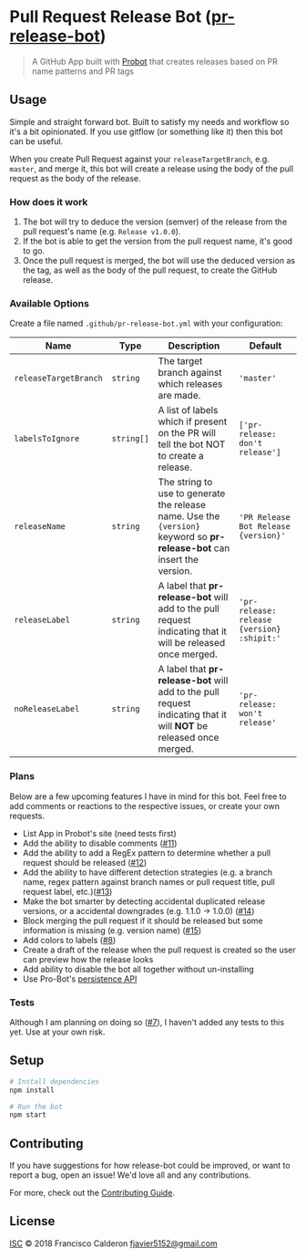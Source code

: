 # Pull Request Release Bot ([pr-release-bot](https://github.com/apps/pr-release-bot))

> A GitHub App built with [Probot](https://github.com/probot/probot) that creates releases based on PR name patterns and PR tags

## Usage

Simple and straight forward bot. Built to satisfy my needs and workflow so it's a bit opinionated. If you use gitflow (or something like it)
then this bot can be useful.

When you create Pull Request against your `releaseTargetBranch`, e.g. `master`, and merge it, this bot will create a release using the body of the pull request as the body of the release.

### How does it work

1. The bot will try to deduce the version (semver) of the release from the pull request's name (e.g. `Release v1.0.0`).
2. If the bot is able to get the version from the pull request name, it's good to go.
3. Once the pull request is merged, the bot will use the deduced version as the tag, as well as the body of the pull request, to create the GitHub release. 

### Available Options

Create a file named `.github/pr-release-bot.yml` with your configuration:

| Name | Type | Description | Default |
|------|------|-------------|---------|
|`releaseTargetBranch`|`string`|The target branch against which releases are made.|`'master'`|
|`labelsToIgnore`|`string[]`|A list of labels which if present on the PR will tell the bot NOT to create a release.|`['pr-release: don't release']`|
|`releaseName`|`string`| The string to use to generate the release name. Use the `{version}` keyword so **pr-release-bot** can insert the version. |`'PR Release Bot Release {version}'`|
|`releaseLabel`|`string`| A label that **pr-release-bot** will add to the pull request indicating that it will be released once merged. |`'pr-release: release {version} :shipit:'`|
|`noReleaseLabel`|`string`| A label that **pr-release-bot** will add to the pull request indicating that it will **NOT** be released once merged. |`'pr-release: won't release'`|


### Plans

Below are a few upcoming features I have in mind for this bot. Feel free to add comments or reactions to the respective issues, or create your own requests. 

* List App in Probot's site (need tests first)
* Add the ability to disable comments ([#11](https://github.com/fcalderon/pr-release-bot/issues/11))
* Add the ability to add a RegEx pattern to determine whether a pull request should be released ([#12](https://github.com/fcalderon/pr-release-bot/issues/12))
* Add the ability to have different detection strategies (e.g. a branch name, regex pattern against branch names or pull request title, pull request label, etc.)([#13](https://github.com/fcalderon/pr-release-bot/issues/13))
* Make the bot smarter by detecting accidental duplicated release versions, or a accidental downgrades (e.g. 1.1.0 -> 1.0.0) ([#14](https://github.com/fcalderon/pr-release-bot/issues/14))
* Block merging the pull request if it should be released but some information is missing (e.g. version name) ([#15](https://github.com/fcalderon/pr-release-bot/issues/15))
* Add colors to labels ([#8](https://github.com/fcalderon/pr-release-bot/issues/8))
* Create a draft of the release when the pull request is created so the user can preview how the release looks
* Add ability to disable the bot all together without un-installing
* Use Pro-Bot's [persistence API](https://probot.github.io/docs/persistence/)


### Tests

Although I am planning on doing so ([#7](https://github.com/fcalderon/pr-release-bot/issues/7)), I haven't added any tests to this yet. Use at your own risk.  

## Setup

```sh
# Install dependencies
npm install

# Run the bot
npm start
```

## Contributing

If you have suggestions for how release-bot could be improved, or want to report a bug, open an issue! We'd love all and any contributions.

For more, check out the [Contributing Guide](CONTRIBUTING.md).

## License

[ISC](LICENSE) © 2018 Francisco Calderon <fjavier5152@gmail.com>
